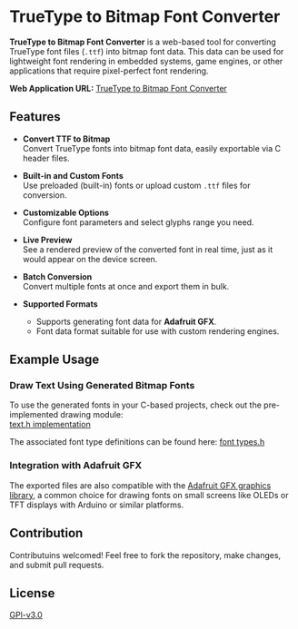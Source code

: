 # TrueType to Bitmap Font Converter

**TrueType to Bitmap Font Converter** is a web-based tool for converting TrueType font files (`.ttf`) into bitmap font data. This data can be used for lightweight font rendering in embedded systems, game engines, or other applications that require pixel-perfect font rendering.

**Web Application URL:** [TrueType to Bitmap Font Converter](https://dra1ex.github.io/font2bitmap-converter/)


## Features

- **Convert TTF to Bitmap**  
  Convert TrueType fonts into bitmap font data, easily exportable via C header files.

- **Built-in and Custom Fonts**  
  Use preloaded (built-in) fonts or upload custom `.ttf` files for conversion.

- **Customizable Options**  
  Configure font parameters and select glyphs range you need.

- **Live Preview**  
  See a rendered preview of the converted font in real time, just as it would appear on the device screen.

- **Batch Conversion**  
  Convert multiple fonts at once and export them in bulk.

- **Supported Formats**  
  - Supports generating font data for **Adafruit GFX**.  
  - Font data format suitable for use with custom rendering engines.


## Example Usage

### Draw Text Using Generated Bitmap Fonts

To use the generated fonts in your C-based projects, check out the pre-implemented drawing module:  
[text.h implementation](https://github.com/DrA1ex/ff5m/blob/dev/.bin/src/common/text.h)

The associated font type definitions can be found here:
[font types.h](https://github.com/DrA1ex/ff5m/blob/dev/.bin/src/common/fonts/types.h)

### Integration with Adafruit GFX

The exported files are also compatible with the [Adafruit GFX graphics library](https://learn.adafruit.com/adafruit-gfx-graphics-library/overview), a common choice for drawing fonts on small screens like OLEDs or TFT displays with Arduino or similar platforms.

## Contribution

Contributuins welcomed! Feel free to fork the repository, make changes, and submit pull requests.

## License

[GPl-v3.0](LICENSE)
